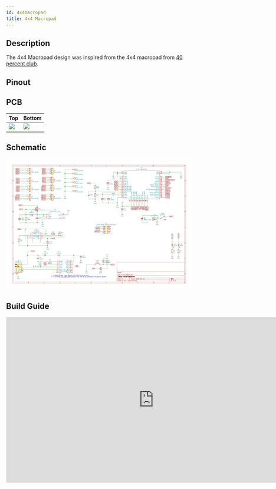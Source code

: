 ```yaml
---
id: 4x4macropad
title: 4x4 Macropad
---
```


## Description

The 4x4 Macropad design was inspired from the 4x4 macropad from [40 percent club](https://www.40percent.club/2018/01/4x4x4x4x4.html).

## Pinout


## PCB
| Top  | Bottom  |
|---|---|
| <img src="http://nrf52.jpconstantineau.com/img/pcb_top_4x4macropad.svg" width="400" />   | <img src="http://nrf52.jpconstantineau.com/img/pcb_bottom_4x4macropad.svg" width="400" />  |

## Schematic

![img](../../static/img/schematic_4x4macropad.png)


## Build Guide

<iframe width="800" height="450" src="https://www.youtube.com/embed/ZNXx6ZQMCHM" frameborder="0" allow="accelerometer; autoplay; clipboard-write; encrypted-media; gyroscope; picture-in-picture" allowfullscreen></iframe>
